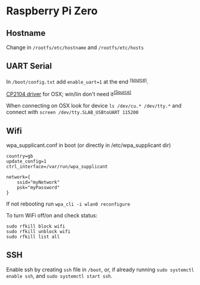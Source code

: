 
# Raspberry Pi Zero

## Hostname
Change in `/rootfs/etc/hostname` and `/rootfs/etc/hosts`

## UART Serial
In `/boot/config.txt` add `enable_uart=1` at the end <sup>[(source)](https://learn.adafruit.com/adafruit-piuart-usb-console-and-power-add-on-for-raspberry-pi)</sup>.

[CP2104 driver](https://www.silabs.com/products/development-tools/software/usb-to-uart-bridge-vcp-drivers) for OSX; win/lin don't need it<sup>[(Source)](https://learn.adafruit.com/adafruit-piuart-usb-console-and-power-add-on-for-raspberry-pi/setup-software)</sup>

When connecting on OSX look for device `ls /dev/cu.* /dev/tty.*` and connect with `screen /dev/tty.SLAB_USBtoUART 115200`

## Wifi

wpa_supplicant.conf in boot (or directly in /etc/wpa_supplicant dir)

    country=gb
    update_config=1
    ctrl_interface=/var/run/wpa_supplicant

    network={
        ssid="myNetwork"
        psk="myPassword"
    }

If not rebooting run `wpa_cli -i wlan0 reconfigure`

To turn WiFi off/on and check status:

    sudo rfkill block wifi
    sudo rfkill unblock wifi
    sudo rfkill list all


## SSH
Enable ssh by creating `ssh` file in `/boot`, or, if already running `sudo systemctl enable ssh`, and `sudo systemctl start ssh`.
